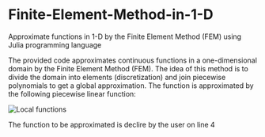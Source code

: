 # Finite-Element-Method-in-1-D
Approximate functions in 1-D by the Finite Element Method (FEM) using Julia programming language

The provided code approximates continuous functions in a one-dimensional domain by the Finite Element Method (FEM). The idea of this method is to divide the domain into elements (discretization) and join piecewise polynomials to get a global approximation. The function is approximated by the following piecewise linear function:

![Local functions]()

The function to be approximated is declire by the user on line 4
